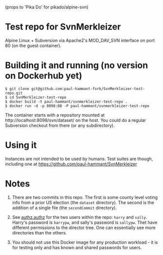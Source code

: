 (props to 'Pika Do' for pikado/alpine-svn)

# Test repo for SvnMerkleizer

Alpine Linux + Subversion via Apache2's MOD_DAV_SVN interface on port 80 (on the guest container).

# Building it and running (no version on Dockerhub yet)

```
$ git clone git@github.com:paul-hammant-fork/SvnMerkleizer-test-repo.git
$ cd SvnMerkleizer-test-repo
$ docker build -t paul-hammant/svnmerkleizer-test-repo .
$ docker run -d -p 8098:80 -P paul-hammant/svnmerkleizer-test-repo
```

The container starts with a repository mounted at http://localhost:8098/svn/dataset/ on the host. You could do a regular Subversion checkout from there (or any subdirectory).

# Using it

Instances are not intended to be used by humans. Test suites are though, including one at https://github.com/paul-hammant/SvnMerkleizer

# Notes

1. There are two commits in this repo. The first is some county level voting info from a prior US election (the `dataset` directory). The second is the addition of a single file (the `secondCommit` directory).

2. See [authz.authz](authz.authz) for the two users within the repo: `harry` and `sally`. Harry's password is `harrypw`, and sally's password is `sallypw`. Thet have different permissions to the director tree. One can essentially see more directories than the others.

3. You should not use this Docker image for any production workload - it is for testing only and has known and shared passwords for users.
